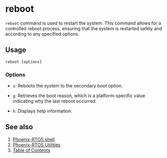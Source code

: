# reboot

`reboot` command is used to restart the system. This command allows for a controlled reboot process,
ensuring that the system is restarted safely and according to any specified options.

## Usage

```text
reboot [options]
```

### Options

- `s`: Reboots the system to the secondary boot option.

- `g`: Retrieves the boot reason, which is a platform-specific value indicating why the last reboot occurred.

- `h`: Displays help information.

## See also

1. [Phoenix-RTOS shell](../psh.md)
2. [Phoenix-RTOS Utilities](../README.md)
3. [Table of Contents](../../README.md)
